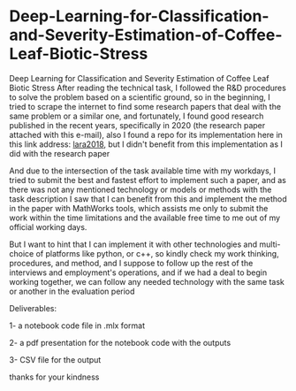 # Deep-Learning-for-Classification-and-Severity-Estimation-of-Coffee-Leaf-Biotic-Stress
Deep Learning for Classification and Severity Estimation of Coffee Leaf Biotic Stress
After reading the technical task, I followed the R&D procedures to solve the problem based on a scientific ground, so in the beginning, I tried to scrape the internet to find some research papers that deal with the same problem or a similar one, and fortunately, I found good research published in the recent years, specifically in 2020 (the research paper attached with this e-mail), also I found a repo  for its implementation here in this link address: [lara2018](https://github.com/esgario/lara2018), but I didn't benefit from this implementation as I did with the research paper 

   And due to the intersection of the task available time with my workdays, I tried to submit the best and fastest effort to implement such a paper, and as there was not any mentioned technology or models or methods with the task description I saw that I can benefit from this and implement the method in the paper with MathWorks tools, which assists me only to submit the work within the time limitations and the available free time to me out of my official working days.

   But I want to hint that I can implement it with other technologies and multi-choice of platforms like python, or c++, so kindly check  my work thinking, procedures, and method, and I suppose to follow up the rest of the interviews and employment's operations, and if we had a deal to begin working together, we can follow any needed technology with the same task or another in the evaluation period


Deliverables:

1- a notebook code file in .mlx format

2- a pdf presentation for the notebook code with the outputs

3- CSV file for the output

thanks for your kindness
